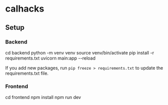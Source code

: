 # calhacks

## Setup

### Backend
cd backend
python -m venv venv
source venv/bin/activate
pip install -r requirements.txt
uvicorn main:app --reload

If you add new packages, run `pip freeze > requirements.txt` to update the requirements.txt file.

### Frontend
cd frontend
npm install
npm run dev